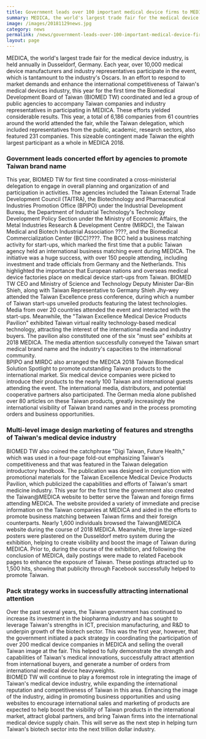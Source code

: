 ```yaml
---
title: Government leads over 100 important medical device firms to MEDICA, successfully promoting Taiwan's healthcare brand name and industry strength
summary: MEDICA, the world's largest trade fair for the medical device industry, is held annually in Dusseldorf, Germany.
image: /images/20181129news.jpg
category: news
permalink: /news/government-leads-over-100-important-medical-device-firms-to-medica/
layout: page
---
```

MEDICA, the world's largest trade fair for the medical device industry, is held annually in Dusseldorf, Germany. Each year, over 10,000 medical device manufacturers and industry representatives participate in the event, which is tantamount to the industry's Oscars. In an effort to respond to market demands and enhance the international competitiveness of Taiwan's medical devices industry, this year for the first time the Biomedical Development Board of Taiwan (BIOMED TW) coordinated and led a group of public agencies to accompany Taiwan companies and industry representatives in participating in MEDICA. These efforts yielded considerable results. This year, a total of 6,186 companies from 61 countries around the world attended the fair, while the Taiwan delegation, which included representatives from the public, academic, research sectors, also featured 231 companies. This sizeable contingent made Taiwan the eighth largest participant as a whole in MEDICA 2018.  

### Government leads concerted effort by agencies to promote Taiwan brand name

This year, BIOMED TW for first time coordinated a cross-ministerial delegation to engage in overall planning and organization of and participation in activities. The agencies included the Taiwan External Trade Development Council (TAITRA), the Biotechnology and Pharmaceutical Industries Promotion Office (BPIPO) under the Industrial Development Bureau, the Department of Industrial Technology's Technology Development Policy Section under the Ministry of Economic Affairs, the Metal Industries Research & Development Centre (MIRDC), the Taiwan Medical and Biotech Industrial Association ????, and the Biomedical Commercialization Center (BCC)????. The BCC held a business matching activity for start-ups, which marked the first time that a public Taiwan agency held an international business matching event during MEDICA. The initiative was a huge success, with over 150 people attending, including investment and trade officials from Germany and the Netherlands. This highlighted the importance that European nations and overseas medical device factories place on medical device start-ups from Taiwan.
BIOMED TW CEO and Ministry of Science and Technology Deputy Minister Dar-Bin Shieh, along with Taiwan Representative to Germany Shieh Jhy-wey attended the Taiwan Excellence press conference, during which a number of Taiwan start-ups unveiled products featuring the latest technologies. Media from over 20 countries attended the event and interacted with the start-ups. Meanwhile, the "Taiwan Excellence Medical Device Products Pavilion" exhibited Taiwan virtual reality technology-based medical technology, attracting the interest of the international media and industry buyers. The pavilion also constituted one of the six "must see" exhibits at 2018 MEDICA. The media attention successfully conveyed the Taiwan smart medical brand name and the industry's capacities to the international community.   
BPIPO and MIRDC also arranged the MEDICA 2018 Taiwan Biomedical Solution Spotlight to promote outstanding Taiwan products to the international market. Six medical device companies were picked to introduce their products to the nearly 100 Taiwan and international guests attending the event. The international media, distributors, and potential cooperative partners also participated. The German media alone published over 80 articles on these Taiwan products, greatly increasingly the international visibility of Taiwan brand names and in the process promoting orders and business opportunities.   

### Multi-level image design marketing of features and strengths of Taiwan's medical device industry

BIOMED TW also coined the catchphrase "Digi Taiwan, Future Health," which was used in a four-page fold-out emphasizing Taiwan's competitiveness and that was featured in the Taiwan delegation introductory handbook. The publication was designed in conjunction with promotional materials for the Taiwan Excellence Medical Device Products Pavilion, which publicized the capabilities and efforts of Taiwan's smart medicine industry. This year for the first time the government also created the Taiwan@MEDICA website to better serve the Taiwan and foreign firms attending MEDICA. The website provided a variety of immediate and precise information on the Taiwan companies at MEDICA and aided in the efforts to promote business matching between Taiwan firms and their foreign counterparts. Nearly 1,600 individuals browsed the Taiwan@MEDICA website during the course of 2018 MEDICA. Meanwhile, three large-sized posters were plastered on the Dusseldorf metro system during the exhibition, helping to create visibility and boost the image of Taiwan during MEDICA. Prior to, during the course of the exhibition, and following the conclusion of MEDICA, daily postings were made to related Facebook pages to enhance the exposure of Taiwan. These postings attracted up to 1,500 hits, showing that publicity through Facebook successfully helped to promote Taiwan.             

### Pack strategy works in successfully attracting international attention

Over the past several years, the Taiwan government has continued to increase its investment in the biopharma industry and has sought to leverage Taiwan's strengths in ICT, precision manufacturing, and R&D to underpin growth of the biotech sector. This was the first year, however, that the government initiated a pack strategy in coordinating the participation of over 200 medical device companies in MEDICA and selling the overall Taiwan image at the fair. This helped to fully demonstrate the strength and capabilities of Taiwan's medical innovations, successfully attract attention from international buyers, and generate a number of orders from international medical device heavyweights.    
BIOMED TW will continue to play a foremost role in integrating the image of Taiwan's medical device industry, while expanding the international reputation and competitiveness of Taiwan in this area. Enhancing the image of the industry, aiding in promoting business opportunities and using websites to encourage international sales and marketing of products are expected to help boost the visibility of Taiwan products in the international market, attract global partners, and bring Taiwan firms into the international medical device supply chain. This will serve as the next step in helping turn Taiwan's biotech sector into the next trillion dollar industry.
